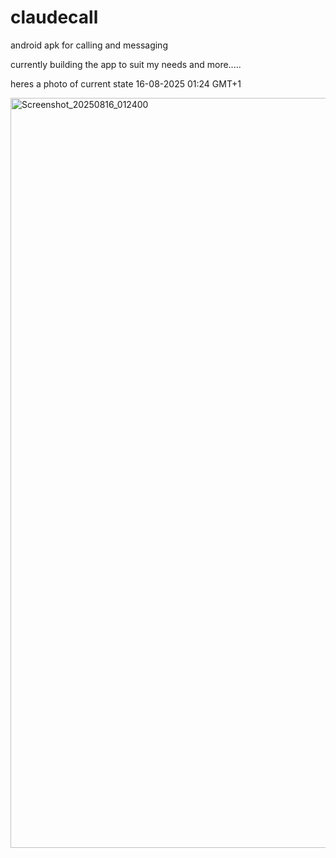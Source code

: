 # claudecall
android apk for calling and messaging

currently building the app to suit my needs and more.....


heres a photo of current state 16-08-2025 01:24 GMT+1

<img width="1920" height="1200" alt="Screenshot_20250816_012400" src="https://github.com/user-attachments/assets/ba3a80ef-cb86-4657-bdd7-d1769e85f545" />
